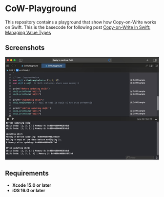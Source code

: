 # CoW-Playground
This repository contains a playground that show how Copy-on-Write works on Swift. This is the basecode for following post [Copy-on-Write in Swift: Managing Value Types](https://javios.eu/swift/copy-on-write-in…ging-value-types/) 

## Screenshots
<img src="media/review.jpg" alt="Playground on action" width="800">

## Requirements

- **Xcode 15.0 or later**
- **iOS 16.0 or later**

